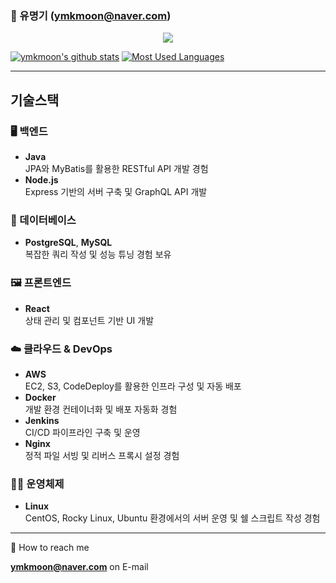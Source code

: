 ### 👋 유명기 **(ymkmoon@naver.com)**

<!--
**ymkmoon/ymkmoon** is a ✨ _special_ ✨ repository because its `README.md` (this file) appears on your GitHub profile.

Here are some ideas to get you started:

- 🔭 I’m currently working on ...
- 🌱 I’m currently learning ...
- 👯 I’m looking to collaborate on ...
- 🤔 I’m looking for help with ...
- 💬 Ask me about ...
- 📫 How to reach me: ...
- 😄 Pronouns: ...
- ⚡ Fun fact: ...
-->

<!-- profile viewers count -->
<div align=center>

![](https://komarev.com/ghpvc/?username=ymkmoon&color=brightgreen)

<!-- [![Hits](https://hits.seeyoufarm.com/api/count/incr/badge.svg?url=https%3A%2F%2Fgithub.com%2Fymkmoon&count_bg=%23BDBDBD&title_bg=%238C8C8C&icon=&icon_color=%23BDBDBD&title=hits&edge_flat=false)](https://hits.seeyoufarm.com) -->

</div>

<!-- Github Stats -->
[![ymkmoon's github stats](https://github-readme-stats.vercel.app/api?username=ymkmoon&count_private=true&show_icons=true)](https://github.com/ymkmoon/github-readme-stats)
[![Most Used Languages](https://github-readme-stats.vercel.app/api/top-langs/?username=ymkmoon&layout=compact&langs_count=10&hide=css,scss)](https://github.com/ymkmoon/github-readme-stats)

<hr>

<!-- ### 🔭 Stack
  <p>
    <img src="https://img.shields.io/badge/Java-007396?style=flat-square&amp;logo=Java&amp;logoColor=white"/>
    <img src="https://img.shields.io/badge/Spring-6DB33F?style=flat-square&amp;logo=Spring&amp;logoColor=white"/>
    <img src="https://img.shields.io/badge/SpringBoot-6D8B33f?style=flat-square&amp;logo=SpringBoot&amp;logoColor=white"/>
  </p>

  <p>
    <img src="https://img.shields.io/badge/Linux-FCC624?style=flat-square&logo=Linux&logoColor=black"/>
    <img src="https://img.shields.io/badge/Jenkins-D24939?style=flat-square&logo=Jenkins&logoColor=black"/>
    <img src="https://img.shields.io/badge/AWS-232F3E?style=flat-square&logo=Amazon AWS&logoColor=white"/>
    <img src="https://img.shields.io/badge/Azure-0078D7?style=flat-square&logo=AzureDevOps&logoColor=black"/>
  </p>

  <p>
    <img src="https://img.shields.io/badge/Git-F05032?style=flat-square&logo=Git&logoColor=white"/>
    <img src="https://img.shields.io/badge/Subversion-809CC9?style=flat-square&logo=Subversion&logoColor=white"/>
  </p>
  
  <p>
    <img src="https://img.shields.io/badge/React-61DAFB?style=for-the-badge&logo=React&logoColor=white"/>
  </p>

<hr> -->

## 기술스택
### 🖥️ **백엔드**
- **Java**  
  JPA와 MyBatis를 활용한 RESTful API 개발 경험
- **Node.js**  
  Express 기반의 서버 구축 및 GraphQL API 개발

### 🧱 데이터베이스
- **PostgreSQL**, **MySQL**  
  복잡한 쿼리 작성 및 성능 튜닝 경험 보유

### 🖼️ 프론트엔드
- **React**  
  상태 관리 및 컴포넌트 기반 UI 개발

### ☁️ 클라우드 & DevOps
- **AWS**  
  EC2, S3, CodeDeploy를 활용한 인프라 구성 및 자동 배포
- **Docker**  
  개발 환경 컨테이너화 및 배포 자동화 경험
- **Jenkins**  
  CI/CD 파이프라인 구축 및 운영
- **Nginx**  
  정적 파일 서빙 및 리버스 프록시 설정 경험

### 🧑‍💻 운영체제
- **Linux**  
  CentOS, Rocky Linux, Ubuntu 환경에서의 서버 운영 및 쉘 스크립트 작성 경험

<hr>

💬 How to reach me

  **ymkmoon@naver.com** on E-mail
